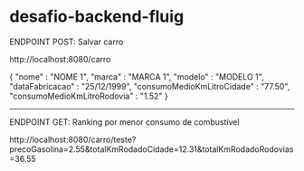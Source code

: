 # desafio-backend-fluig

ENDPOINT POST: Salvar carro

http://localhost:8080/carro

{
"nome" : "NOME 1",
"marca" : "MARCA 1",
"modelo" : "MODELO 1",
"dataFabricacao" : "25/12/1999",
"consumoMedioKmLitroCidade" : "77.50",
"consumoMedioKmLitroRodovia" : "1.52"
}

----------------------------------------------------------------------------------------------------------

ENDPOINT GET: Ranking por menor consumo de combustível

http://localhost:8080/carro/teste?precoGasolina=2.55&totalKmRodadoCidade=12.31&totalKmRodadoRodovias=36.55
